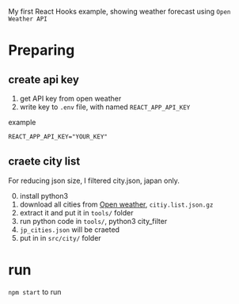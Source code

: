 My first React Hooks example, showing weather forecast using `Open Weather API`


# Preparing

## create api key

1. get API key from open weather
2. write key to `.env` file, with named `REACT_APP_API_KEY`

example

```txt
REACT_APP_API_KEY="YOUR_KEY"
```

## craete city list

For reducing json size, I filtered city.json, japan only.

0. install python3
1. download all cities from [Open weather](http://bulk.openweathermap.org/sample/), `citiy.list.json.gz`
2. extract it and put it in `tools/` folder
3. run python code in `tools/`, python3 city_filter
4. `jp_cities.json` will be craeted
5. put in in `src/city/` folder

# run

`npm start` to run
